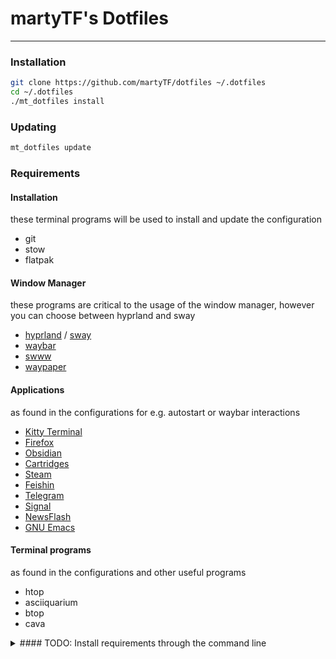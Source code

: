 # martyTF's Dotfiles

---

### Installation

```sh
git clone https://github.com/martyTF/dotfiles ~/.dotfiles
cd ~/.dotfiles
./mt_dotfiles install 
```

### Updating

```sh
mt_dotfiles update
```

### Requirements

#### Installation

these terminal programs will be used to install and update the configuration

- git
- stow
- flatpak

#### Window Manager

these programs are critical to the usage of the window manager, however you can choose between hyprland and sway

- [hyprland](https://hyprland.org/) / [sway](https://swaywm.org/)
- [waybar](https://github.com/Alexays/Waybar)
- [swww](https://github.com/LGFae/swww)
- [waypaper](https://github.com/anufrievroman/waypaper)

#### Applications

as found in the configurations for e.g. autostart or waybar interactions

- [Kitty Terminal](https://sw.kovidgoyal.net/kitty/)
- [Firefox](https://www.mozilla.org//firefox/)
- [Obsidian](http://obsidian.md)
- [Cartridges](https://apps.gnome.org/en-GB/Cartridges/)
- [Steam](https://steampowered.com)
- [Feishin](https://github.com/jeffvli/feishin)
- [Telegram](https://flathub.org/apps/org.telegram.desktop)
- [Signal](https://flathub.org/apps/org.signal.Signal)
- [NewsFlash](https://flathub.org/apps/io.gitlab.news_flash.NewsFlash)
- [GNU Emacs](https://www.gnu.org/software/emacs/)

#### Terminal programs

as found in the configurations and other useful programs

- htop
- asciiquarium
- btop
- cava

<details>
<summary> #### TODO: Install requirements through the command line </summary>

```sh
# apt (Debian, Ubuntu, Mint, ...)

sudo apt install git stow hyprland sway waybar pip kitty firefox steam emacs htop btop cava flatpak

# dnf (Fedora, Nobara, ...)

sudo dnf install git stow hyprland sway waybar pip kitty firefox steam emacs htop btop cava flatpak


# pacman (Arch, Endeavor, Manjaro, ...)

sudo pacman -Syu git stow hyprland sway waybar pip kitty firefox steam emacs htop btop cava asciiquarium-git flatpak 
```

```sh
# all distributions

```

</details>